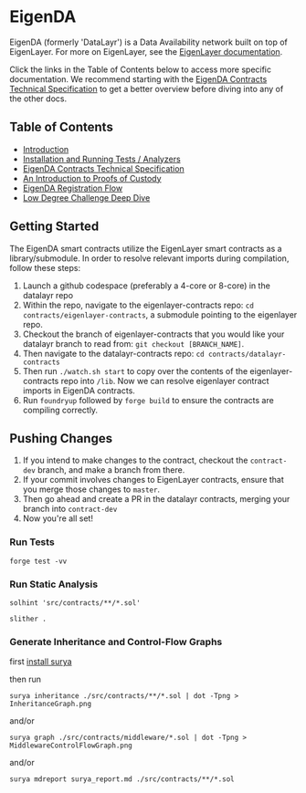 <a name="introduction"/></a>
# EigenDA
EigenDA (formerly 'DataLayr') is a Data Availability network built on top of EigenLayer.
For more on EigenLayer, see the [EigenLayer documentation](link-to-be-added).

Click the links in the Table of Contents below to access more specific documentation. We recommend starting with the [EigenDA Contracts Technical Specification](docs/EigenDA-contracts-tech-spec.md) to get a better overview before diving into any of the other docs.

## Table of Contents  
* [Introduction](#introduction)
* [Installation and Running Tests / Analyzers](#installation)
* [EigenDA Contracts Technical Specification](docs/EigenDA-contracts-tech-spec.md)
* [An Introduction to Proofs of Custody](docs/Proofs-of-Custody.md)
* [EigenDA Registration Flow](docs/DataLayr-registration-flow.md)
* [Low Degree Challenge Deep Dive](docs/LowDegreenessChallenge-overview.md)

<a name="installation"/></a>
## Getting Started
The EigenDA smart contracts utilize the EigenLayer smart contracts as a library/submodule.  In order to resolve relevant imports during compilation, follow these steps:
1. Launch a github codespace (preferably a 4-core or 8-core) in the datalayr repo
2. Within the repo, navigate to the eigenlayer-contracts repo: `cd contracts/eigenlayer-contracts`, a submodule pointing to the eigenlayer repo.
3. Checkout the branch of eigenlayer-contracts that you would like your datalayr branch to read from: `git checkout [BRANCH_NAME]`.
4. Then navigate to the datalayr-contracts repo: `cd contracts/datalayr-contracts`
5. Then run `./watch.sh start` to copy over the contents of the eigenlayer-contracts repo into `/lib`.  Now we can resolve eigenlayer contract imports in EigenDA contracts.
6. Run `foundryup` followed by `forge build` to ensure the contracts are compiling correctly.

## Pushing Changes
1.  If you intend to make changes to the contract, checkout the `contract-dev` branch, and make a branch from there.
2. If your commit involves changes to EigenLayer contracts, ensure that you merge those changes to `master`.
3.  Then go ahead and create a PR in the datalayr contracts, merging your branch into `contract-dev`
4.  Now you're all set!



### Run Tests

`forge test -vv`

### Run Static Analysis

`solhint 'src/contracts/**/*.sol'`

`slither .`

### Generate Inheritance and Control-Flow Graphs

first [install surya](https://github.com/ConsenSys/surya/)

then run

`surya inheritance ./src/contracts/**/*.sol | dot -Tpng > InheritanceGraph.png`

and/or

`surya graph ./src/contracts/middleware/*.sol | dot -Tpng > MiddlewareControlFlowGraph.png`

and/or

`surya mdreport surya_report.md ./src/contracts/**/*.sol`
